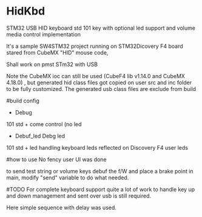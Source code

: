 # HidKbd
STM32 USB HID keyboard std 101 key with optional  led support and volume media control implementation 

It's  a sample SW4STM32 project running on STM32Dicovery F4 board  stared from CubeMX "HID" mouse code, 

Shall work on pmst STm32 with USB 

Note the CubeMX ioc can  still be used (CubeF4 lib v1.14.0 and CubeMX 4.18.0) , but generated hid class files got copied on user src and inc folder to be fully customized. 
The generated usb class files are exclude from build 

#build config 

- Debug 

101 std + come control (no led 

- Debuf_led Debg led  

101 std + led handling 
keyboard leds  reflected on Discovery F4 user leds 

#how to use 
No fency user UI was done 

to send test string or volume keys debuf the f/W and place a brake point in main,  modify "send" variable to do what needed.

#TODO
For complete  keyboard support  quite a lot of work to handle key up and down management and sent over usb is still required.

Here simple sequence with delay was used.
